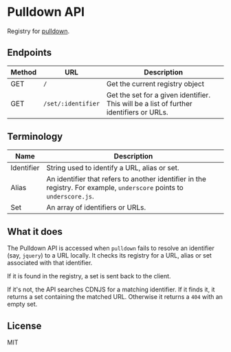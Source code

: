 # Pulldown API

Registry for [pulldown](/jackfranklin/pulldown).

## Endpoints

Method | URL | Description
---|---|---
GET | `/` | Get the current registry object
GET | `/set/:identifier` | Get the set for a given identifier. This will be a list of further identifiers or URLs.

## Terminology

Name | Description
---|---
Identifier | String used to identify a URL, alias or set.
Alias | An identifier that refers to another identifier in the registry. For example, `underscore` points to `underscore.js`.
Set | An array of identifiers or URLs.

## What it does

The Pulldown API is accessed when `pulldown` fails to resolve an identifier (say, `jquery`) to a URL locally. It checks its registry for a URL, alias or set associated with that identifier.

If it is found in the registry, a set is sent back to the client.

If it's not, the API searches CDNJS for a matching identifier. If it finds it, it returns a set containing the matched URL. Otherwise it returns a `404` with an empty set.

## License

MIT